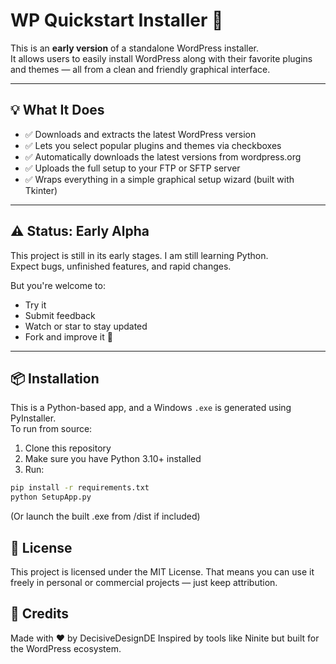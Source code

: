 # WP Quickstart Installer 🚀

This is an **early version** of a standalone WordPress installer.  
It allows users to easily install WordPress along with their favorite plugins and themes — all from a clean and friendly graphical interface.

---

## 💡 What It Does

- ✅ Downloads and extracts the latest WordPress version
- ✅ Lets you select popular plugins and themes via checkboxes
- ✅ Automatically downloads the latest versions from wordpress.org
- ✅ Uploads the full setup to your FTP or SFTP server
- ✅ Wraps everything in a simple graphical setup wizard (built with Tkinter)

---

## ⚠️ Status: Early Alpha

This project is still in its early stages. I am still learning Python.  
Expect bugs, unfinished features, and rapid changes.

But you're welcome to:
- Try it
- Submit feedback
- Watch or star to stay updated
- Fork and improve it 🚀

---

## 📦 Installation

This is a Python-based app, and a Windows `.exe` is generated using PyInstaller.  
To run from source:

1. Clone this repository
2. Make sure you have Python 3.10+ installed
3. Run:

```bash
pip install -r requirements.txt
python SetupApp.py
```
(Or launch the built .exe from /dist if included)

## 🔐 License
This project is licensed under the MIT License.
That means you can use it freely in personal or commercial projects — just keep attribution.

## 🙌 Credits
Made with ❤️ by DecisiveDesignDE
Inspired by tools like Ninite but built for the WordPress ecosystem.
